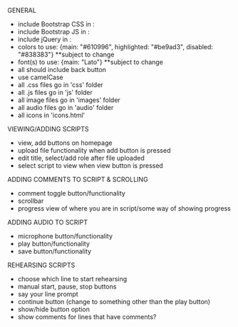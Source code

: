 GENERAL
- include Bootstrap CSS in <head>: <link href="https://maxcdn.bootstrapcdn.com/bootstrap/3.3.7/css/bootstrap.min.css" rel="stylesheet" type="text/css"/> 
- include Bootstrap JS in <head>: <script src="https://maxcdn.bootstrapcdn.com/bootstrap/3.3.7/js/bootstrap.min.js"></script>
- include jQuery in <head>: <script src="https://cdnjs.cloudflare.com/ajax/libs/jquery/3.2.1/jquery.min.js"></script>
- colors to use: {main: "#610996", highlighted: "#be9ad3", disabled: "#838383"} **subject to change
- font(s) to use: {main: "Lato"} **subject to change
- all should include back button
- use camelCase
- all .css files go in 'css' folder
- all .js files go in 'js' folder
- all image files go in 'images' folder
- all audio files go in 'audio' folder
- all icons in 'icons.html'

VIEWING/ADDING SCRIPTS
- view, add buttons on homepage
- upload file functionality when add button is pressed
- edit title, select/add role after file uploaded
- select script to view when view button is pressed

ADDING COMMENTS TO SCRIPT & SCROLLING
- comment toggle button/functionality
- scrollbar
- progress view of where you are in script/some way of showing progress

ADDING AUDIO TO SCRIPT
- microphone button/functionality
- play button/functionality
- save button/functionality

REHEARSING SCRIPTS
- choose which line to start rehearsing
- manual start, pause, stop buttons
- say your line prompt
- continue button (change to something other than the play button)
- show/hide button option
- show comments for lines that have comments?